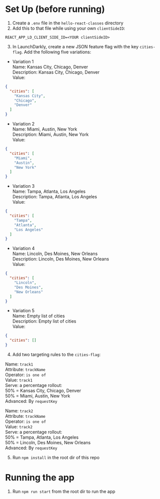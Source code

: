 # Set Up (before running)
1. Create a `.env` file in the `hello-react-classes` directory
2. Add this to that file while using your own `clientSideID`:

`REACT_APP_LD_CLIENT_SIDE_ID=<YOUR clientSideID>`

3. In LaunchDarkly, create a new JSON feature flag with the key `cities-flag`. Add the following five variations:

- Variation 1 <br>
Name: Kansas City, Chicago, Denver<br>
Description: Kansas City, Chicago, Denver<br>
Value:

```json
{
  "cities": [
    "Kansas City",
    "Chicago",
    "Denver"
  ]
}
```

- Variation 2<br>
Name: Miami, Austin, New York<br>
Description: Miami, Austin, New York<br>
Value:

```json
{
  "cities": [
    "Miami",
    "Austin",
    "New York"
  ]
}
```

- Variation 3<br>
Name: Tampa, Atlanta, Los Angeles<br>
Description: Tampa, Atlanta, Los Angeles<br>
Value: 

```json
{
  "cities": [
    "Tampa",
    "Atlanta",
    "Los Angeles"
  ]
}
```

- Variation 4<br>
Name: Lincoln, Des Moines, New Orleans<br>
Description: Lincoln, Des Moines, New Orleans<br>
Value: 

```json
{
  "cities": [
    "Lincoln",
    "Des Moines",
    "New Orleans"
  ]
}
```

- Variation 5<br>
Name: Empty list of cities<br>
Description: Empty list of cities<br>
Value: 

```json
{
  "cities": []
}
```

4. Add two targeting rules to the `cities-flag`:

Name: `track1`<br>
Attribute: `trackName`<br>
Operator: `is one of`<br>
Value: `track1`<br>
Serve: a percentage rollout:<br>
50% = Kansas City, Chicago, Denver<br>
50% = Miami, Austin, New York<br>
Advanced: By `requestKey`<br>

Name: `track2`<br>
Attribute: `trackName`<br>
Operator: `is one of`<br>
Value: `track2`<br>
Serve: a percentage rollout:<br>
50% = Tampa, Atlanta, Los Angeles<br>
50% = Lincoln, Des Moines, New Orleans<br>
Advanced: By `requestKey`<br>

5. Run `npm install` in the root dir of this repo

# Running the app
1. Run `npm run start` from the root dir to run the app